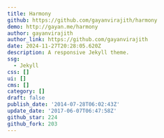 ```yaml
---
title: Harmony
github: https://github.com/gayanvirajith/harmony
demo: http://gayan.me/harmony
author: gayanvirajith
author_link: https://github.com/gayanvirajith
date: 2024-11-27T20:28:05.620Z
description: A responsive Jekyll theme.
ssg:
  - Jekyll
css: []
ui: []
cms: []
category: []
draft: false
publish_date: '2014-07-28T06:02:43Z'
update_date: '2017-06-07T06:47:58Z'
github_star: 224
github_fork: 203
---
```

